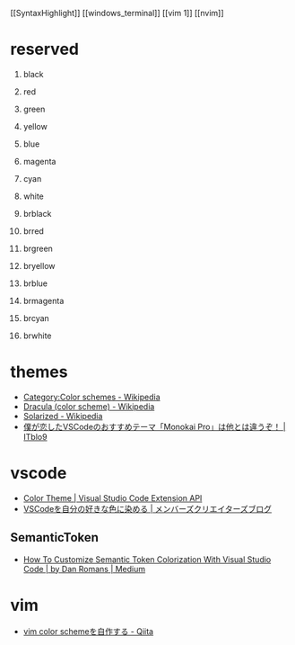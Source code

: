 [[SyntaxHighlight]]
[[windows_terminal]]
[[vim 1]]
[[nvim]]

# reserved
1.  black  
2.  red  
3.  green  
4.  yellow  
5.  blue  
6.  magenta  
7.  cyan  
8.  white  

9.  brblack  
10.  brred  
11.  brgreen  
12.  bryellow  
13.  brblue  
14.  brmagenta  
15.  brcyan  
16.  brwhite

# themes
- [Category:Color schemes - Wikipedia](https://en.wikipedia.org/wiki/Category:Color_schemes)
- [Dracula (color scheme) - Wikipedia](https://en.wikipedia.org/wiki/Dracula_(color_scheme))
- [Solarized - Wikipedia](https://en.wikipedia.org/wiki/Solarized)
- [僕が恋したVSCodeのおすすめテーマ「Monokai Pro」は他とは違うぞ！ | ITblo9](https://itblo9.com/monokai-pro/)

# vscode
- [Color Theme | Visual Studio Code Extension API](https://code.visualstudio.com/api/extension-guides/color-theme)
- [VSCodeを自分の好きな色に染める | メンバーズクリエイターズブログ](https://creators.members.co.jp/2021/02/knowledge_007/)

## SemanticToken
- [How To Customize Semantic Token Colorization With Visual Studio Code | by Dan Romans | Medium](https://medium.com/@danromans/how-to-customize-semantic-token-colorization-with-visual-studio-code-ac3eab96141b)

# vim
- [vim color schemeを自作する - Qiita](https://qiita.com/kyokio/items/ba3d832e95ab7f6d04df)
